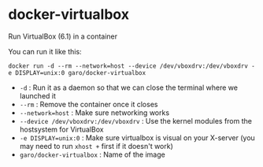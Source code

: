 # docker-virtualbox
Run VirtualBox (6.1) in a container

You can run it like this:

```docker run -d --rm --network=host --device /dev/vboxdrv:/dev/vboxdrv -e DISPLAY=unix:0 garo/docker-virtualbox```
 
 * `-d` : Run it as a daemon so that we can close the terminal where we launched it
 * `--rm` : Remove the container once it closes
 * `--network=host` : Make sure networking works
 * `--device /dev/vboxdrv:/dev/vboxdrv` : Use the kernel modules from the hostsystem for VirtualBox
 * `-e DISPLAY=unix:0` : Make sure virtualbox is visual on your X-server (you may need to run `xhost +` first if it doesn't work)
 * `garo/docker-virtualbox` : Name of the image
